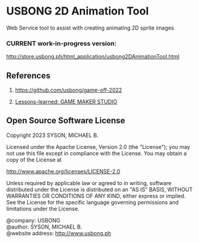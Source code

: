 # USBONG 2D Animation Tool

Web Service tool to assist with creating animating 2D sprite images

### CURRENT work-in-progress version: 

http://store.usbong.ph/html_application/usbong2DAnimationTool.html

## References

1) https://github.com/usbong/game-off-2022

2) [Lessons-learned: GAME MAKER STUDIO](https://github.com/usbong/newsletters/blob/main/notes/LessonsLearned/GameMakerStudio/GameMakerStudioV20230216.md)

## Open Source Software License
Copyright 2023 SYSON, MICHAEL B.

Licensed under the Apache License, Version 2.0 (the "License"); you may not use this file except in compliance with the License. You may obtain a copy of the License at

   http://www.apache.org/licenses/LICENSE-2.0
  
Unless required by applicable law or agreed to in writing, software distributed under the License is distributed on an "AS IS" BASIS, WITHOUT WARRANTIES OR CONDITIONS OF ANY KIND, either express or implied. See the License for the specific language governing permissions and limitations under the License.

@company: USBONG<br/>
@author: SYSON, MICHAEL B.<br/>
@website address: http://www.usbong.ph<br/>
